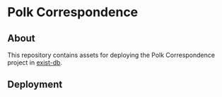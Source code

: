 # Polk Correspondence

## About

This repository contains assets for deploying the Polk Correspondence project in [exist-db](http://exist-db.org/exist/apps/homepage/index.html).

## Deployment
